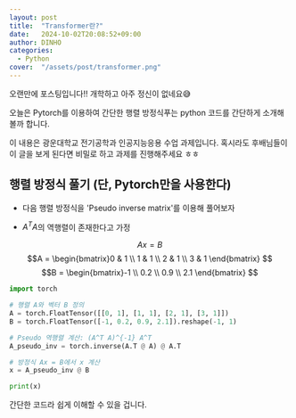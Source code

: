 ```yaml
---
layout: post
title:  "Transformer란?"
date:   2024-10-02T20:08:52+09:00
author: DINHO
categories:
  - Python
cover:  "/assets/post/transformer.png"
---
```


오랜만에 포스팅입니다!! 개학하고 아주 정신이 없네요😅 

오늘은 Pytorch를 이용하여 간단한 행렬 방정식푸는 python 코드를 간단하게 소개해볼까 합니다. 

이 내용은 광운대학교 전기공학과 인공지능응용 수업 과제입니다. 혹시라도 후배님들이 이 글을 보게 된다면 비밀로 하고 과제를 진행해주세요 ㅎㅎ

## 행렬 방정식 풀기 (단, Pytorch만을 사용한다) ##

  - 다음 행렬 방정식을 'Pseudo inverse matrix'를 이용해 풀어보자

  - $A^{T}A$의 역행렬이 존재한다고 가정

$$Ax=B$$
$$A = \begin{bmatrix}0 & 1 \\ 1 & 1 \\ 2 & 1 \\ 3 & 1 \end{bmatrix} $$
$$B = \begin{bmatrix}-1 \\ 0.2 \\ 0.9 \\ 2.1 \end{bmatrix} $$

```Python
import torch

# 행렬 A와 벡터 B 정의
A = torch.FloatTensor([[0, 1], [1, 1], [2, 1], [3, 1]])
B = torch.FloatTensor([-1, 0.2, 0.9, 2.1]).reshape(-1, 1)

# Pseudo 역행렬 계산: (A^T A)^{-1} A^T
A_pseudo_inv = torch.inverse(A.T @ A) @ A.T

# 방정식 Ax = B에서 x 계산
x = A_pseudo_inv @ B

print(x)

```

간단한 코드라 쉽게 이해할 수 있을 겁니다.